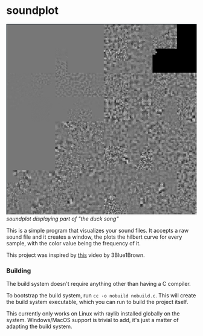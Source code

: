 # soundplot

![Screenshot of soundplot](/screenshot.png)
_soundplot displaying part of "the duck song"_

This is a simple program that visualizes your sound files. It accepts a raw sound file and it creates a window, the plots the hilbert curve for every sample, with the color value being the frequency of it.

This project was inspired by [this](https://www.youtube.com/watch?v=3s7h2MHQtxc&t=147s) video by 3Blue1Brown.

### Building
The build system doesn't require anything other than having a C compiler.

To bootstrap the build system, run `cc -o nobuild nobuild.c`. This will create the build system executable, which you can run to build the project itself.

This currently only works on Linux with raylib installed globally on the system. Windows/MacOS support is trivial to add, it's just a matter of adapting the build system.

